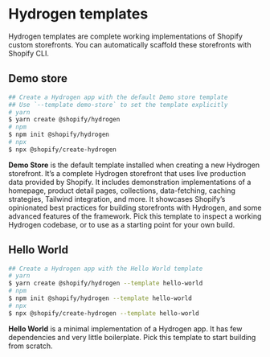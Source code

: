 # Hydrogen templates

Hydrogen templates are complete working implementations of Shopify custom storefronts. You can automatically scaffold these storefronts with Shopify CLI.

## Demo store

```sh
## Create a Hydrogen app with the default Demo store template
## Use `--template demo-store` to set the template explicitly
# yarn
$ yarn create @shopify/hydrogen
# npm
$ npm init @shopify/hydrogen
# npx
$ npx @shopify/create-hydrogen
```

**Demo Store** is the default template installed when creating a new Hydrogen storefront. It’s a complete Hydrogen storefront that uses live production data provided by Shopify. It includes demonstration implementations of a homepage, product detail pages, collections, data-fetching, caching strategies, Tailwind integration, and more. It showcases Shopify’s opinionated best practices for building storefronts with Hydrogen, and some advanced features of the framework. Pick this template to inspect a working Hydrogen codebase, or to use as a starting point for your own build.

## Hello World

```sh
## Create a Hydrogen app with the Hello World template
# yarn
$ yarn create @shopify/hydrogen --template hello-world
# npm
$ npm init @shopify/hydrogen --template hello-world
# npx
$ npx @shopify/create-hydrogen --template hello-world
```

**Hello World** is a minimal implementation of a Hydrogen app. It has few dependencies and very little boilerplate. Pick this template to start building from scratch.
